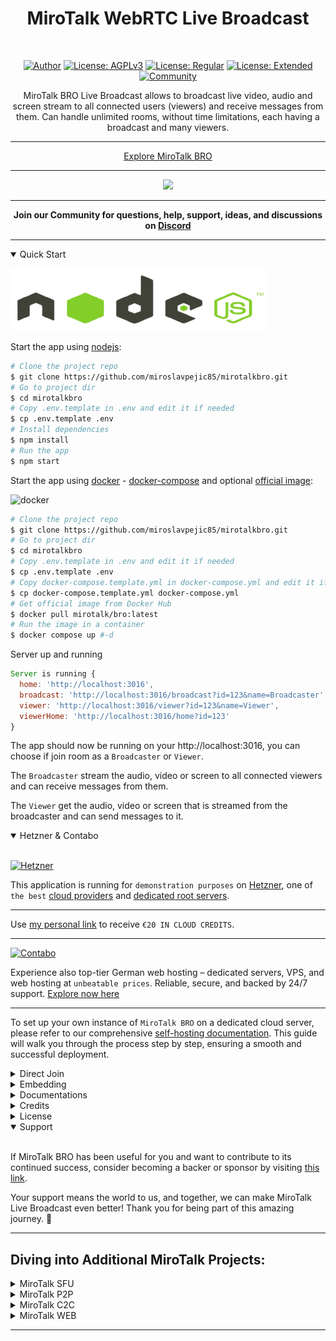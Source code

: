 <h1 align="center">MiroTalk WebRTC Live Broadcast</h1>

<br />

<div align="center">

<a href="https://www.linkedin.com/in/miroslav-pejic-976a07101/">![Author](https://img.shields.io/badge/Author-Miroslav_Pejic-brightgreen.svg)</a>
<a href="https://choosealicense.com/licenses/agpl-3.0/">![License: AGPLv3](https://img.shields.io/badge/License-AGPLv3_Open_Surce-blue.svg)</a>
<a href="https://codecanyon.net/item/mirotalk-bro-webrtc-p2p-live-broadcast/45887113">![License: Regular](https://img.shields.io/badge/License-Regular_Private_Use-lightblue.svg)</a>
<a href="https://codecanyon.net/item/mirotalk-bro-webrtc-p2p-live-broadcast/45887113">![License: Extended](https://img.shields.io/badge/License-Extended_Commercial_Use-darkgreen.svg)</a>
<a href="https://discord.gg/rgGYfeYW3N">![Community](https://img.shields.io/badge/Community-forum-pink.svg)</a>

</div>

<p align="center">MiroTalk BRO Live Broadcast allows to broadcast live video, audio and screen stream to all connected users (viewers) and receive messages from them. Can handle unlimited rooms, without time limitations, each having a broadcast and many viewers.</a></p>

---

<p align="center">
    <a href="https://bro.mirotalk.com">Explore MiroTalk BRO</a>
</p>

---

<p align="center">
    <a href="https://bro.mirotalk.com"><img src="./public/assets/images/ui.png"></a>
</p>

---

<strong>
    <p align="center">
        Join our Community for questions, help, support, ideas, and discussions on <a href='https://discord.gg/rgGYfeYW3N'>Discord</a>
    </p>
</strong>

---

</details>

<details open>
<summary>Quick Start</summary>

![nodejs](public/assets/images/nodejs.png)

Start the app using [nodejs](https://nodejs.org/en/download):

```bash
# Clone the project repo
$ git clone https://github.com/miroslavpejic85/mirotalkbro.git
# Go to project dir
$ cd mirotalkbro
# Copy .env.template in .env and edit it if needed
$ cp .env.template .env
# Install dependencies
$ npm install
# Run the app
$ npm start
```

Start the app using [docker](https://docs.docker.com/engine/install/) - [docker-compose](https://docs.docker.com/compose/) and optional [official image](https://hub.docker.com/r/mirotalk/bro):

![docker](public/assets/images/docker.png)

```bash
# Clone the project repo
$ git clone https://github.com/miroslavpejic85/mirotalkbro.git
# Go to project dir
$ cd mirotalkbro
# Copy .env.template in .env and edit it if needed
$ cp .env.template .env
# Copy docker-compose.template.yml in docker-compose.yml and edit it if needed
$ cp docker-compose.template.yml docker-compose.yml
# Get official image from Docker Hub
$ docker pull mirotalk/bro:latest
# Run the image in a container
$ docker compose up #-d
```

Server up and running

```js
Server is running {
  home: 'http://localhost:3016',
  broadcast: 'http://localhost:3016/broadcast?id=123&name=Broadcaster',
  viewer: 'http://localhost:3016/viewer?id=123&name=Viewer',
  viewerHome: 'http://localhost:3016/home?id=123'
}
```

The app should now be running on your http://localhost:3016, you can choose if join room as a `Broadcaster` or `Viewer`.

The `Broadcaster` stream the audio, video or screen to all connected viewers and can receive messages from them.

The `Viewer` get the audio, video or screen that is streamed from the broadcaster and can send messages to it.

<details open>
<summary>Hetzner & Contabo</summary>

<br/>

[![Hetzner](public/assets/images/hetzner.png)](https://hetzner.cloud/?ref=XdRifCzCK3bn)

This application is running for `demonstration purposes` on [Hetzner](https://www.hetzner.com/), one of `the best` [cloud providers](https://www.hetzner.com/cloud) and [dedicated root servers](https://www.hetzner.com/dedicated-rootserver).

---

Use [my personal link](https://hetzner.cloud/?ref=XdRifCzCK3bn) to receive `€⁠20 IN CLOUD CREDITS`.

---

[![Contabo](public/assets/images/contabo.png)](https://www.dpbolvw.net/click-101027391-14462707)

Experience also top-tier German web hosting – dedicated servers, VPS, and web hosting at `unbeatable prices`. Reliable, secure, and backed by 24/7 support. [Explore now here](https://www.dpbolvw.net/click-101027391-14462707)

---

To set up your own instance of `MiroTalk BRO` on a dedicated cloud server, please refer to our comprehensive [self-hosting documentation](https://docs.mirotalk.com/mirotalk-bro/self-hosting/). This guide will walk you through the process step by step, ensuring a smooth and successful deployment.

</details>

</details>

<details>
<summary>Direct Join</summary>

<br>

You can direct join room as `broadcaster` or `viewer` specifying the room id and your name.

| As            | URL                                                     |
| ------------- | ------------------------------------------------------- |
| `Broadcaster` | http://localhost:3016/broadcast?id=123&name=Broadcaster |
| `Viewer`      | http://localhost:3016/viewer?id=123&name=Viewer         |

| Params | Type   | Description |
| ------ | ------ | ----------- |
| id     | string | Room Id     |
| name   | string | User name   |

</details>

<details>
<summary>Embedding</summary>

<br/>

Embedding MiroTalk Live Broadcast into a service or app using an iframe.

```html
<iframe
    allow="camera; microphone; display-capture; fullscreen; clipboard-read; clipboard-write; web-share; autoplay"
    src="https://bro.mirotalk.com"
    style="height: 100vh; width: 100vw; border: 0px;"
></iframe>
```

</details>

<details>
<summary>Documentations</summary>

<br>

- [Install your own Stun/Turn](./docs/coturn.md)
- [Ngrok](./docs/ngrok.md)
- [How to Self-hosting](./docs/self-hosting.md)
- [Rest API](./app/api/README.md)

</details>

<details>
<summary>Credits</summary>

<br>

- Gabriel Tanner [webrtc-broadcast-logic](https://gabrieltanner.org/blog/webrtc-video-broadcast/)

</details>

<details>
<summary>License</summary>

<br/>

[![AGPLv3](public/assets/images/AGPLv3.png)](LICENSE)

MiroTalk BRO is free and open-source under the terms of AGPLv3 (GNU Affero General Public License v3.0). Please `respect the license conditions`, In particular `modifications need to be free as well and made available to the public`. Get a quick overview of the license at [Choose an open source license](https://choosealicense.com/licenses/agpl-3.0/).

To obtain a [MiroTalk BRO license](https://docs.mirotalk.com/license/licensing-options/) with terms different from the AGPLv3, you can conveniently make your [purchase on CodeCanyon](https://codecanyon.net/item/mirotalk-bro-webrtc-p2p-live-broadcast/45887113). This allows you to tailor the licensing conditions to better suit your specific requirements.

</details>

<details open>
<summary>Support</summary>

<br/>

If MiroTalk BRO has been useful for you and want to contribute to its continued success, consider becoming a backer or sponsor by visiting [this link](https://github.com/sponsors/miroslavpejic85).

Your support means the world to us, and together, we can make MiroTalk Live Broadcast even better! Thank you for being part of this amazing journey. 🌟

</details>

---

## Diving into Additional MiroTalk Projects:

<details>
<summary>MiroTalk SFU</summary>

<br>

Try also [MiroTalk SFU](https://github.com/miroslavpejic85/mirotalksfu) `selective forwarding unit` real-time video conferences, optimized for large groups. `Unlimited time, unlimited concurrent rooms` each having 8+ participants, up to ~ 100 per single CPU.

</details>

<details>
<summary>MiroTalk P2P</summary>

<br/>

Try also [MiroTalk P2P](https://github.com/miroslavpejic85/mirotalk) `peer to peer` real-time video conferences, optimized for small groups. `Unlimited time, unlimited concurrent rooms` each having 5-8 participants.

</details>

<details>
<summary>MiroTalk C2C</summary>

<br>

Try also [MiroTalk C2C](https://github.com/miroslavpejic85/mirotalkc2c) `peer to peer` real-time video conferences, optimized for cam 2 cam. `Unlimited time, unlimited concurrent rooms` each having 2 participants.

</details>

<details>
<summary>MiroTalk WEB</summary>

<br>

Try also [MiroTalk WEB](https://github.com/miroslavpejic85/mirotalkwebrtc) a platform that allows for the management of an `unlimited number of users`. Each user must register with their email, username, and password, after which they gain access to their `personal dashboard`. Within the dashboard, users can `manage their rooms and schedule meetings` using the desired version of MiroTalk on a specified date and time. Invitations to these meetings can be sent via email, shared through the web browser, or sent via SMS.

</details>

---

